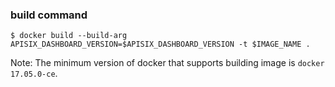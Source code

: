 ### build command

```shell
$ docker build --build-arg APISIX_DASHBOARD_VERSION=$APISIX_DASHBOARD_VERSION -t $IMAGE_NAME .
```

Note: The minimum version of docker that supports building image is `docker 17.05.0-ce`.
